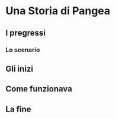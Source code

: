 # Una Storia di Pangea

## I pregressi

### Lo scenario

## Gli inizi

## Come funzionava

## La fine

